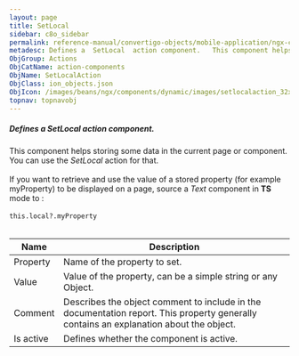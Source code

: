 ```yaml
---
layout: page
title: SetLocal
sidebar: c8o_sidebar
permalink: reference-manual/convertigo-objects/mobile-application/ngx-components/action-components/setlocal/
metadesc: Defines a  SetLocal  action component.   This component helps storing some data in the current page or component. You can use the  SetLocal  action fo
ObjGroup: Actions
ObjCatName: action-components
ObjName: SetLocalAction
ObjClass: ion_objects.json
ObjIcon: /images/beans/ngx/components/dynamic/images/setlocalaction_32x32.png
topnav: topnavobj
---
```

##### Defines a <i>SetLocal</i> action component. <br/>

 This component helps storing some data in the current page or component.<br/>
You can use the <i>SetLocal</i> action for that.<br/>
<br/>
If you want to retrieve and use the value of a stored property (for example myProperty) to be displayed on a page, source a <i>Text</i> component in <b>TS</b> mode to :<br/>
<br/>
<code>this.local?.myProperty</code><br/>
<br/>


Name | Description 
--- | ---
Property | Name of the property to set.
Value | Value of the property, can be a simple string or any Object.
Comment | Describes the object comment to include in the documentation report.  This property generally contains an explanation about the object. 
Is active | Defines whether the component is active. 

